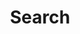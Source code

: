 ---
title: "Search" # in any language you want
layout: "search" # is necessary
# url: "/archive"
# description: "Description for Search"
summary: "search"
placeholder: "I hope you find what you're looking for"
---